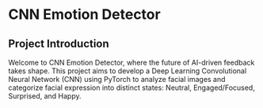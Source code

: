 # CNN Emotion Detector

## Project Introduction

Welcome to CNN Emotion Detector, where the future of AI-driven feedback takes shape. This project aims to develop a Deep Learning Convolutional Neural Network (CNN) using PyTorch to analyze facial images and categorize facial expression into distinct states: Neutral, Engaged/Focused, Surprised, and Happy.
